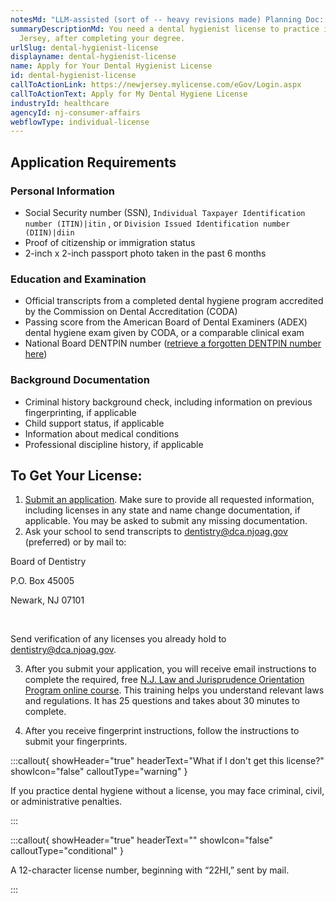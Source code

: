 ```yaml
---
notesMd: "LLM-assisted (sort of -- heavy revisions made) Planning Doc: https://docs.google.com/document/d/1yoHDEM7vMXgHyWt9CmHKB6Uloz7lFQ_6B3h8jKfc4JU/edit"
summaryDescriptionMd: You need a dental hygienist license to practice in New
  Jersey, after completing your degree.
urlSlug: dental-hygienist-license
displayname: dental-hygienist-license
name: Apply for Your Dental Hygienist License
id: dental-hygienist-license
callToActionLink: https://newjersey.mylicense.com/eGov/Login.aspx
callToActionText: Apply for My Dental Hygiene License
industryId: healthcare
agencyId: nj-consumer-affairs
webflowType: individual-license
---
```


## Application Requirements

### Personal Information

- Social Security number (SSN), `Individual Taxpayer Identification number (ITIN)|itin` , or `Division Issued Identification number (DIIN)|diin`
- Proof of citizenship or immigration status
- 2-inch x 2-inch passport photo taken in the past 6 months

### Education and Examination

- Official transcripts from a completed dental hygiene program accredited by the Commission on Dental Accreditation (CODA)
- Passing score from the American Board of Dental Examiners (ADEX) dental hygiene exam given by CODA, or a comparable clinical exam
- National Board DENTPIN number ([retrieve a forgotten DENTPIN number here](https://www.ada.org/education/manage-your-dentpin))

### Background Documentation

- Criminal history background check, including information on previous fingerprinting, if applicable
- Child support status, if applicable
- Information about medical conditions
- Professional discipline history, if applicable

## To Get Your License:

1. [Submit an application](https://newjersey.mylicense.com/eGov/Login.aspx). Make sure to provide all requested information, including licenses in any state and name change documentation, if applicable. You may be asked to submit any missing documentation.
2. Ask your school to send transcripts to dentistry@dca.njoag.gov (preferred) or by mail to:

Board of Dentistry
&nbsp;

P.O. Box 45005
&nbsp;

Newark, NJ 07101

&nbsp;

Send verification of any licenses you already hold to [dentistry@dca.njoag.gov](mailto:dentistry@dca.njoag.gov).

3. After you submit your application, you will receive email instructions to complete the required, free [N.J. Law and Jurisprudence Orientation Program online course](http://www.state.nj.us/lps/ca2/Dent1/examDH/index.htm). This training helps you understand relevant laws and regulations. It has 25 questions and takes about 30 minutes to complete.

4. After you receive fingerprint instructions, follow the instructions to submit your fingerprints.

:::callout{ showHeader="true" headerText="What if I don't get this license?" showIcon="false" calloutType="warning" }

If you practice dental hygiene without a license, you may face criminal, civil, or administrative penalties.

:::

:::callout{ showHeader="true" headerText="" showIcon="false" calloutType="conditional" }

A 12-character license number, beginning with “22HI,” sent by mail.

:::
